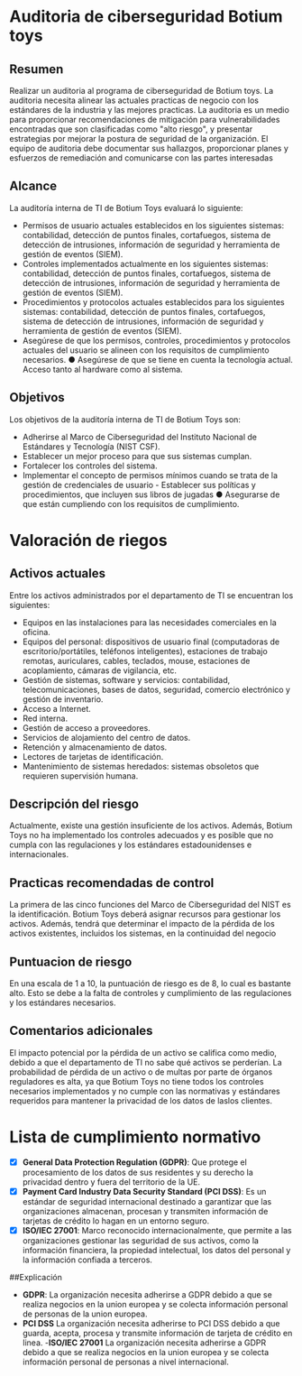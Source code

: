 # Auditoria de ciberseguridad Botium toys

## Resumen

Realizar un auditoria al programa de ciberseguridad de Botium toys. La auditoria necesita alinear las actuales practicas de negocio con los estándares de la industria y las mejores practicas. La auditoria es un medio para proporcionar recomendaciones de mitigación para vulnerabilidades encontradas que son clasificadas como "alto riesgo", y presentar estrategias por mejorar la postura de seguridad de la organización. El equipo de auditoria debe documentar sus hallazgos, proporcionar planes y esfuerzos de remediación and comunicarse con las partes interesadas

## Alcance

La auditoría interna de TI de Botium Toys evaluará lo siguiente: 
- Permisos de usuario actuales establecidos en los siguientes sistemas: contabilidad, detección de puntos finales, cortafuegos, sistema de detección de intrusiones, información de seguridad y herramienta de gestión de eventos (SIEM). 
-  Controles implementados actualmente en los siguientes sistemas: contabilidad, detección de puntos finales, cortafuegos, sistema de detección de intrusiones, información de seguridad y herramienta de gestión de eventos (SIEM). 
-  Procedimientos y protocolos actuales establecidos para los siguientes sistemas: contabilidad, detección de puntos finales, cortafuegos, sistema de detección de intrusiones, información de seguridad y herramienta de gestión de eventos (SIEM). 
-  Asegúrese de que los permisos, controles, procedimientos y protocolos actuales del usuario se alineen con los requisitos de cumplimiento necesarios. ● Asegúrese de que se tiene en cuenta la tecnología actual. Acceso tanto al hardware como al sistema.
  
## Objetivos

Los objetivos de la auditoría interna de TI de Botium Toys son: 
- Adherirse al Marco de Ciberseguridad del Instituto Nacional de Estándares y Tecnología (NIST CSF). 
- Establecer un mejor proceso para que sus sistemas cumplan.
- Fortalecer los controles del sistema. 
- Implementar el concepto de permisos mínimos cuando se trata de la gestión de credenciales de usuario - Establecer sus políticas y procedimientos, que incluyen sus libros de jugadas ● Asegurarse de que están cumpliendo con los requisitos de cumplimiento.
  

# Valoración de riegos

## Activos actuales

Entre los activos administrados por el departamento de TI se encuentran los siguientes: 
- Equipos en las instalaciones para las necesidades comerciales en la oficina. 
- Equipos del personal: dispositivos de usuario final (computadoras de escritorio/portátiles, teléfonos inteligentes), estaciones de trabajo remotas, auriculares, cables, teclados, mouse, estaciones de acoplamiento, cámaras de vigilancia, etc.
- Gestión de sistemas, software y servicios: contabilidad, telecomunicaciones, bases de datos, seguridad, comercio electrónico y gestión de inventario.
- Acceso a Internet.
- Red interna.
- Gestión de acceso a proveedores.
- Servicios de alojamiento del centro de datos.
- Retención y almacenamiento de datos.
- Lectores de tarjetas de identificación.
- Mantenimiento de sistemas heredados: sistemas obsoletos que requieren supervisión humana.

## Descripción del riesgo

Actualmente, existe una gestión insuficiente de los activos. Además, Botium Toys no ha implementado los controles adecuados y es posible que no cumpla con las regulaciones y los estándares estadounidenses e internacionales. 

## Practicas recomendadas de control

La primera de las cinco funciones del Marco de Ciberseguridad del NIST es la identificación. Botium Toys deberá asignar recursos para gestionar los activos. Además, tendrá que determinar el impacto de la pérdida de los activos existentes, incluidos los sistemas, en la continuidad del negocio

## Puntuacion de riesgo 

En una escala de 1 a 10, la puntuación de riesgo es de 8, lo cual es bastante alto. Esto se debe a la falta de controles y cumplimiento de las regulaciones y los estándares necesarios.

## Comentarios adicionales
El impacto potencial por la pérdida de un activo se califica como medio, debido a que  el departamento de TI no sabe qué activos se perderían. La probabilidad de pérdida de un activo o de multas por parte de órganos reguladores es alta, ya que Botium Toys no tiene todos los controles necesarios implementados y no cumple con las normativas y estándares requeridos para mantener la privacidad de los datos de laslos clientes.


# Lista de cumplimiento normativo


- [x] **General Data Protection Regulation (GDPR)**: Que protege el procesamiento de los datos de sus residentes y su derecho  la privacidad dentro y fuera del territorio de la UE.
- [x] **Payment Card Industry Data Security Standard (PCI DSS)**: Es un estándar de seguridad internacional destinado a garantizar que las organizaciones almacenan, procesan y transmiten información de tarjetas de crédito lo hagan en un entorno seguro.
- [x] **ISO/IEC 27001**: Marco reconocido internacionalmente, que permite a las organizaciones gestionar las seguridad de sus activos, como la información financiera, la propiedad intelectual, los datos del personal y la información confiada a terceros.

##Explicación

- **GDPR**: La organización necesita adherirse a GDPR debido a que se realiza negocios en la union europea y se colecta información personal de personas de la union europea.
- **PCI DSS** La organización necesita adherirse to PCI DSS debido a que guarda, acepta, procesa y transmite información de tarjeta de crédito en linea.
-**ISO/IEC 27001** La organización necesita adherirse a GDPR debido a que se realiza negocios en la union europea y se colecta información personal de personas a nivel internacional.
